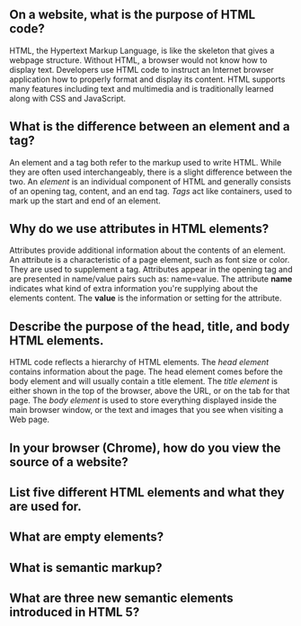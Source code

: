 ## On a website, what is the purpose of HTML code?

HTML, the Hypertext Markup Language, is like the skeleton that gives a webpage structure. Without HTML, a browser would not know how to display text. Developers use HTML code to instruct an Internet browser application how to properly format and display its content. HTML supports many features including text and multimedia and is traditionally learned along with CSS and JavaScript.

## What is the difference between an **element** and a **tag**?

An element and a tag both refer to the markup used to write HTML. While they are often used interchangeably, there is a slight difference between the two. An _element_ is an individual component of HTML and generally consists of an opening tag, content, and an end tag. _Tags_ act like containers, used to mark up the start and end of an element.

## Why do we use attributes in HTML elements?

Attributes provide additional information about the contents of an element. An attribute is a characteristic of a page element, such as font size or color. They are used to supplement a tag. Attributes appear in the opening tag and are presented in name/value pairs such as: name=value. The attribute **name** indicates what kind of extra information you're supplying about the elements content. The **value** is the information or setting for the attribute.

## Describe the purpose of the head, title, and body HTML elements.

HTML code reflects a hierarchy of HTML elements. The _head element_ contains information about the page. The head element comes before the body element and will usually contain a title element. The _title element_ is either shown in the top of the browser, above the URL, or on the tab for that page. The _body element_ is used to store everything displayed inside the main browser window, or the text and images that you see when visiting a Web page.

## In your browser (Chrome), how do you view the source of a website?

## List five different HTML elements and what they are used for.

## What are empty elements?

## What is semantic markup?

## What are three new semantic elements introduced in HTML 5?
